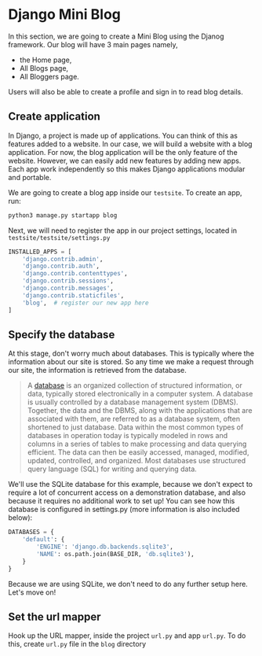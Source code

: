 # Django Mini Blog

In this section, we are going to create a Mini Blog using the Djanog framework.
Our blog will have 3 main pages namely, 
- the Home page, 
- All Blogs page,
- All Bloggers page.

Users will also be able to create a profile and sign in to read blog details.

## Create application

In Django, a project is made up of applications. You can think of this as features added to a website. In our case, we will build a website with a blog application. For now, the blog application will be the only feature of the website. However, we can easily add new features by adding new apps. Each app work independently so this makes Django applications modular and portable.

We are going to create a blog app inside our `testsite`. To create an app, run:

```python
python3 manage.py startapp blog
```

Next, we will need to register the app in our project settings, located in `testsite/testsite/settings.py`

```python
INSTALLED_APPS = [
    'django.contrib.admin',
    'django.contrib.auth',
    'django.contrib.contenttypes',
    'django.contrib.sessions',
    'django.contrib.messages',
    'django.contrib.staticfiles',
    'blog',  # register our new app here
]
```

## Specify the database

At this stage, don't worry much about databases. This is typically where the information about our site is stored. So any time we make a request through our site, the information is retrieved from the database.

> A [database](https://www.oracle.com/database/what-is-database.html) is an organized collection of structured information, or data, typically stored electronically in a computer system. A database is usually controlled by a database management system (DBMS). Together, the data and the DBMS, along with the applications that are associated with them, are referred to as a database system, often shortened to just database.
> Data within the most common types of databases in operation today is typically modeled in rows and columns in a series of tables to make processing and data querying efficient. The data can then be easily accessed, managed, modified, updated, controlled, and organized. Most databases use structured query language (SQL) for writing and querying data.

We'll use the SQLite database for this example, because we don't expect to require a lot of concurrent access on a demonstration database, and also because it requires no additional work to set up! You can see how this database is configured in settings.py (more information is also included below):

```python
DATABASES = {
    'default': {
        'ENGINE': 'django.db.backends.sqlite3',
        'NAME': os.path.join(BASE_DIR, 'db.sqlite3'),
    }
}
```
Because we are using SQLite, we don't need to do any further setup here. Let's move on!

## Set the url mapper

Hook up the URL mapper, inside the project `url.py` and app `url.py`.
To do this, create `url.py` file in the `blog` directory


